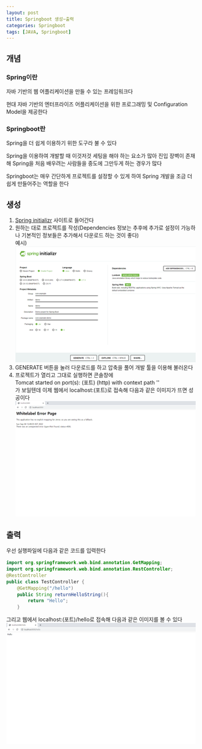 ```yaml
---
layout: post
title: Springboot 생성~출력
categories: Springboot
tags: [JAVA, Springboot]
---
```

## 개념
### Spring이란
자바 기반의 웹 어플리케이션을 만들 수 있는 프레임워크다

현대 자바 기반의 엔터프라이즈 어플리케이션을 위한 프로그래밍 및 Configuration Model을 제공한다
### Springboot란
Spring을 더 쉽게 이용하기 위한 도구라 불 수 있다

Spring을 이용하여 개발할 때 이것저것 세팅을 해야 하는 요소가 많아 진입 장벽이 존재해 Spring을 처음 배우려는 사람들을 중도에 그만두게 하는 경우가 많다

Springboot는 매우 간단하게 프로젝트를 설정할 수 있게 하여 Spring 개발을 조금 더 쉽게 만들어주는 역할을 한다

## 생성
1. [Spring initializr](https://start.spring.io/) 사이트로 들어간다
2. 원하는 대로 프로젝트를 작성(Dependencies 정보는 추후에 추가로 설정이 가능하나 기본적인 정보들은 추가해서 다운로드 하는 것이 좋다)  
예시)
![예시](/.image/springbootMake.png)
3. GENERATE 버튼을 눌러 다운로드를 하고 압축을 풀어 개발 툴을 이용해 불러온다
4. 프로젝트가 열리고 그대로 실행하면 콘솔창에  
Tomcat started on port(s): (포트) (http) with context path ''  
가 보일텐데 이제 웹에서 localhost:(포트)로 접속해 다음과 같은 이미지가 뜨면 성공이다  
![결과](/.image/springbootFinish.png)

## 출력
우선 실행파일에 다음과 같은 코드를 입력한다  
```java
import org.springframework.web.bind.annotation.GetMapping;
import org.springframework.web.bind.annotation.RestController;
@RestController
public class TestController {
    @GetMapping("/hello")
    public String returnHelloString(){
        return "Hello";
    }
```
그리고 웹에서 localhost:(포트)/hello로 접속해 다음과 같은 이미지를 볼 수 있다
![Hello](../.image/springbootHello.png)